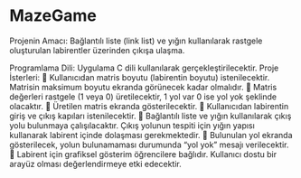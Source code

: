 # MazeGame


Projenin Amacı: Bağlantılı liste (link list) ve yığın kullanılarak rastgele oluşturulan
labirentler üzerinden çıkışa ulaşma.

Programlama Dili: Uygulama C dili kullanılarak gerçekleştirilecektir.
Proje İsterleri:
 Kullanıcıdan matris boyutu (labirentin boyutu) istenilecektir. Matrisin maksimum
boyutu ekranda görünecek kadar olmalıdır.
 Matris değerleri rastgele (1 veya 0) üretilecektir, 1 yol var 0 ise yol yok şeklinde
olacaktır.
 Üretilen matris ekranda gösterilecektir.
 Kullanıcıdan labirentin giriş ve çıkış kapıları istenilecektir.
 Bağlantılı liste ve yığın kullanılarak çıkış yolu bulunmaya çalışılacaktır. Çıkış yolunun
tespiti için yığın yapısı kullanarak labirent içinde dolaşması gerekmektedir.
 Bulunulan yol ekranda gösterilecek, yolun bulunamaması durumunda “yol yok”
mesajı verilecektir.
 Labirent için grafiksel gösterim öğrencilere bağlıdır. Kullanıcı dostu bir arayüz olması
değerlendirmeye etki edecektir.
